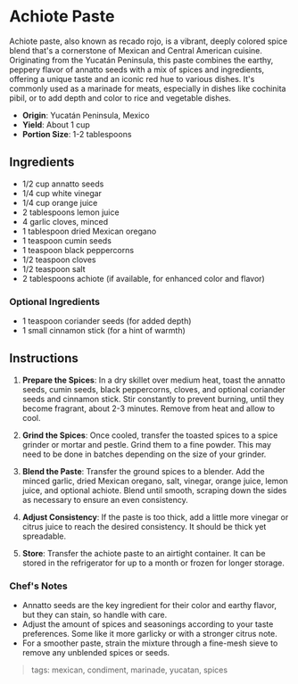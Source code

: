 # Achiote Paste

Achiote paste, also known as recado rojo, is a vibrant, deeply colored spice blend that's a cornerstone of Mexican and Central American cuisine. Originating from the Yucatán Peninsula, this paste combines the earthy, peppery flavor of annatto seeds with a mix of spices and ingredients, offering a unique taste and an iconic red hue to various dishes. It's commonly used as a marinade for meats, especially in dishes like cochinita pibil, or to add depth and color to rice and vegetable dishes.

- **Origin**: Yucatán Peninsula, Mexico
- **Yield**: About 1 cup
- **Portion Size**: 1-2 tablespoons

## Ingredients

- 1/2 cup annatto seeds
- 1/4 cup white vinegar
- 1/4 cup orange juice
- 2 tablespoons lemon juice
- 4 garlic cloves, minced
- 1 tablespoon dried Mexican oregano
- 1 teaspoon cumin seeds
- 1 teaspoon black peppercorns
- 1/2 teaspoon cloves
- 1/2 teaspoon salt
- 2 tablespoons achiote (if available, for enhanced color and flavor)

### Optional Ingredients
- 1 teaspoon coriander seeds (for added depth)
- 1 small cinnamon stick (for a hint of warmth)

## Instructions

1. **Prepare the Spices**: In a dry skillet over medium heat, toast the annatto seeds, cumin seeds, black peppercorns, cloves, and optional coriander seeds and cinnamon stick. Stir constantly to prevent burning, until they become fragrant, about 2-3 minutes. Remove from heat and allow to cool.

2. **Grind the Spices**: Once cooled, transfer the toasted spices to a spice grinder or mortar and pestle. Grind them to a fine powder. This may need to be done in batches depending on the size of your grinder.

3. **Blend the Paste**: Transfer the ground spices to a blender. Add the minced garlic, dried Mexican oregano, salt, vinegar, orange juice, lemon juice, and optional achiote. Blend until smooth, scraping down the sides as necessary to ensure an even consistency.

4. **Adjust Consistency**: If the paste is too thick, add a little more vinegar or citrus juice to reach the desired consistency. It should be thick yet spreadable.

5. **Store**: Transfer the achiote paste to an airtight container. It can be stored in the refrigerator for up to a month or frozen for longer storage.

### Chef's Notes
- Annatto seeds are the key ingredient for their color and earthy flavor, but they can stain, so handle with care.
- Adjust the amount of spices and seasonings according to your taste preferences. Some like it more garlicky or with a stronger citrus note.
- For a smoother paste, strain the mixture through a fine-mesh sieve to remove any unblended spices or seeds.

> tags: mexican, condiment, marinade, yucatan, spices
